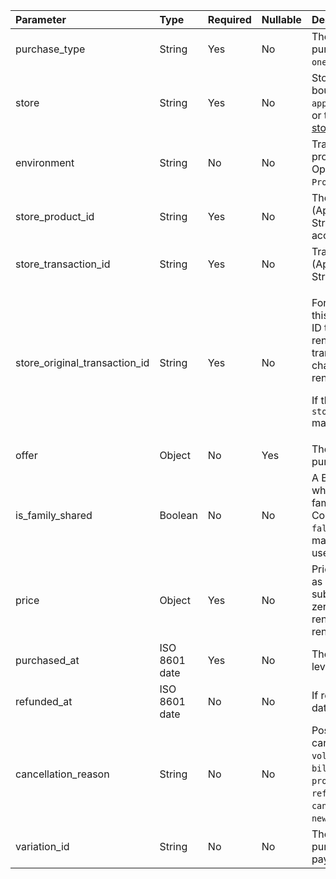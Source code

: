 <!---Purchase.md--->

| Parameter                     | Type          | Required | Nullable | Description                                                  |
| :---------------------------- | :------------ | -------- | -------- | :----------------------------------------------------------- |
| purchase_type                 | String        | Yes      | No       | The type of product purchased. Possible value: `one_time_purchase`. |
| store                         | String        | Yes      | No       | Store where the product was bought. Possible values: `app_store`, `play_store`, `stripe`, or the Store ID of your [custom store](custom-store). |
| environment                   | String        | No       | No       | Transaction environment that provided the access level. Options: `Sandbox`, `Production`. `Production` is used by default. |
| store_product_id              | String        | Yes      | No       | The product ID in the app store (App Store, Google Play, Stripe, etc.) that unlocked this access level. |
| store_transaction_id          | String        | Yes      | No       | Transaction ID in the app store (App Store, Google Play, Stripe, etc.). |
| store_original_transaction_id | String        | Yes      | No       | <p>For recurring subscriptions, this is the original transaction ID that links the chain of renewals. The original transaction is the first in the chain; later transactions are renewals.</p><p>If there's no renewal, `store_original_transaction_id` matches `store_transaction_id`.</p> |
| offer                         | Object        | No       | Yes      | The offer used for the purchase as an [Offer](server-side-api-objects#offer) object. |
| is_family_shared              | Boolean       | No       | No       | A Boolean value indicating whether the product supports family sharing in App Store Connect. iOS only. Always `false` for iOS below 14.0 and macOS below 11.0. `false` is used by default. |
| price                         | Object        | Yes      | No       | Price of the one-time purchase as a [Price](server-side-api-objects#price) object. An initial subscription purchase with zero cost is a free trial; a renewal with zero cost is a free renewal. |
| purchased_at                  | ISO 8601 date | Yes      | No       | The datetime when the access level was last purchased.       |
| refunded_at                   | ISO 8601 date | No       | No       | If refunded, shows the datetime of the refund.               |
| cancellation_reason           | String        | No       | No       | Possible reasons for cancellation: `voluntarily_cancelled`, `billing_error`, `price_increase`, `product_was_not_available`, `refund`, `cancelled_by_developer`, `new_subscription`, `unknown`. |
| variation_id                  | String        | No       | No       | The variation ID used to trace purchases to the specific paywall they were made from. |
